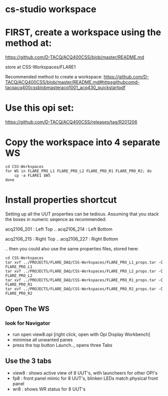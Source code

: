# cs-studio workspace

# FIRST, create a workspace using the method at:

https://github.com/D-TACQ/ACQ400CSS/blob/master/README.md

store at
CSS-Workspaces/FLARE1

Recommended method to create a workspace:
https://github.com/D-TACQ/ACQ400CSS/blob/master/README.md#httpsgithubcomd-tacqacq400cssblobmasteracq1001_acq430_quickstartpdf

# Use this opi set:
https://github.com/D-TACQ/ACQ400CSS/releases/tag/R201206

# Copy the workspace into 4 separate WS

```
cd CSS-Workspaces
for WS in FLARE_PRO_L1 FLARE_PRO_L2 FLARE_PRO_R1 FLARE_PRO_R2; do
    cp -a FLARE1 $WS
done
```
# Install properties shortcut

Setting up all the UUT properties can be tedious.
Assuming that you stack the boxes in numeric seqence as recommended:

acq2106_201 : Left Top
..
acq2106_214 : Left Bottom

acq2106_215 : Right Top
..
acq2106_227 : Right Bottom

.. then you could also use the same properties files, stored here:
```
cd CSS-Workspaces
tar xvf ../PROJECTS/FLARE_DAQ/CSS-Workspaces/FLARE_PRO_L1_props.tar -C FLARE_PRO_L1
tar xvf ../PROJECTS/FLARE_DAQ/CSS-Workspaces/FLARE_PRO_L2_props.tar -C FLARE_PRO_L2
tar xvf ../PROJECTS/FLARE_DAQ/CSS-Workspaces/FLARE_PRO_R1_props.tar -C FLARE_PRO_R1
tar xvf ../PROJECTS/FLARE_DAQ/CSS-Workspaces/FLARE_PRO_R2_props.tar -C FLARE_PRO_R2
```

## Open The WS

### look for Navigator
 + run open view8.opi [right click, open with Opi Display Workbench]
 + minimise all unwanted panes
 + press the top button Launch.., opens three Tabs

## Use the 3 tabs
 + view8 : shows active view of 8 UUT's, with launcheers for other OPI's
 + fp8   : front panel mimic for 8 UUT's, blinken LEDs match physical front panel
 + wr8   : shows WR status for 8 UUT's






